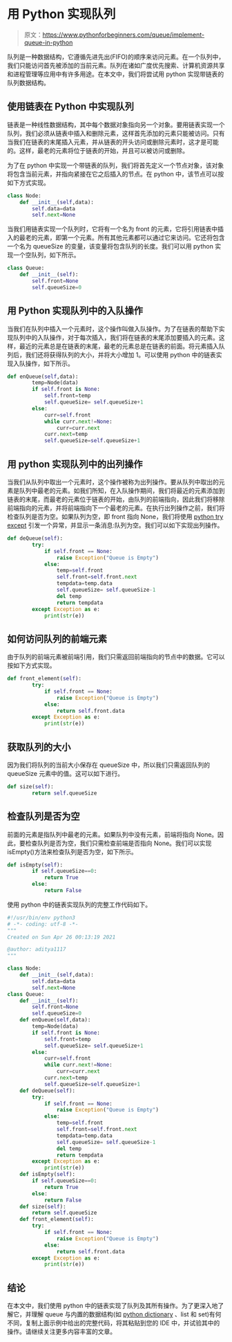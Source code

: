 # 用 Python 实现队列

> 原文：<https://www.pythonforbeginners.com/queue/implement-queue-in-python>

队列是一种数据结构，它遵循先进先出(FIFO)的顺序来访问元素。在一个队列中，我们只能访问首先被添加的当前元素。队列在诸如广度优先搜索、计算机资源共享和进程管理等应用中有许多用途。在本文中，我们将尝试用 python 实现带链表的队列数据结构。

## 使用链表在 Python 中实现队列

链表是一种线性数据结构，其中每个数据对象指向另一个对象。要用链表实现一个队列，我们必须从链表中插入和删除元素，这样首先添加的元素只能被访问。只有当我们在链表的末尾插入元素，并从链表的开头访问或删除元素时，这才是可能的。这样，最老的元素将位于链表的开始，并且可以被访问或删除。

为了在 python 中实现一个带链表的队列，我们将首先定义一个节点对象，该对象将包含当前元素，并指向紧接在它之后插入的节点。在 python 中，该节点可以按如下方式实现。

```py
class Node:
    def __init__(self,data):
        self.data=data
        self.next=None
```

当我们用链表实现一个队列时，它将有一个名为 front 的元素，它将引用链表中插入的最老的元素，即第一个元素。所有其他元素都可以通过它来访问。它还将包含一个名为 queueSize 的变量，该变量将包含队列的长度。我们可以用 python 实现一个空队列，如下所示。

```py
class Queue:
    def __init__(self):
        self.front=None
        self.queueSize=0
```

## 用 Python 实现队列中的入队操作

当我们在队列中插入一个元素时，这个操作叫做入队操作。为了在链表的帮助下实现队列中的入队操作，对于每次插入，我们将在链表的末尾添加要插入的元素。这样，最近的元素总是在链表的末尾，最老的元素总是在链表的前面。将元素插入队列后，我们还将获得队列的大小，并将大小增加 1。可以使用 python 中的链表实现入队操作，如下所示。

```py
def enQueue(self,data):
        temp=Node(data)
        if self.front is None:
            self.front=temp
            self.queueSize= self.queueSize+1
        else:
            curr=self.front
            while curr.next!=None:
                curr=curr.next
            curr.next=temp
            self.queueSize=self.queueSize+1
```

## 用 python 实现队列中的出列操作

当我们从队列中取出一个元素时，这个操作被称为出列操作。要从队列中取出的元素是队列中最老的元素。如我们所知，在入队操作期间，我们将最近的元素添加到链表的末尾，而最老的元素位于链表的开始，由队列的前端指向，因此我们将移除前端指向的元素，并将前端指向下一个最老的元素。在执行出列操作之前，我们将检查队列是否为空。如果队列为空，即 front 指向 None，我们将使用 [python try except](https://www.pythonforbeginners.com/error-handling/python-try-and-except) 引发一个异常，并显示一条消息:队列为空。我们可以如下实现出列操作。

```py
def deQueue(self):
        try:
            if self.front == None:
                raise Exception("Queue is Empty")
            else:
                temp=self.front
                self.front=self.front.next
                tempdata=temp.data
                self.queueSize= self.queueSize-1
                del temp
                return tempdata
        except Exception as e:
            print(str(e))
```

## 如何访问队列的前端元素

由于队列的前端元素被前端引用，我们只需返回前端指向的节点中的数据。它可以按如下方式实现。

```py
def front_element(self):
        try:
            if self.front == None:
                raise Exception("Queue is Empty")
            else:
                return self.front.data
        except Exception as e:
            print(str(e))
```

## 获取队列的大小

因为我们将队列的当前大小保存在 queueSize 中，所以我们只需返回队列的 queueSize 元素中的值。这可以如下进行。

```py
def size(self):
        return self.queueSize
```

## 检查队列是否为空

前面的元素是指队列中最老的元素。如果队列中没有元素，前端将指向 None。因此，要检查队列是否为空，我们只需检查前端是否指向 None。我们可以实现 isEmpty()方法来检查队列是否为空，如下所示。

```py
def isEmpty(self):
        if self.queueSize==0:
            return True
        else:
            return False
```

使用 python 中的链表实现队列的完整工作代码如下。

```py
#!/usr/bin/env python3
# -*- coding: utf-8 -*-
"""
Created on Sun Apr 26 00:13:19 2021

@author: aditya1117
"""

class Node:
    def __init__(self,data):
        self.data=data
        self.next=None
class Queue:
    def __init__(self):
        self.front=None
        self.queueSize=0
    def enQueue(self,data):
        temp=Node(data)
        if self.front is None:
            self.front=temp
            self.queueSize= self.queueSize+1
        else:
            curr=self.front
            while curr.next!=None:
                curr=curr.next
            curr.next=temp
            self.queueSize=self.queueSize+1
    def deQueue(self):
        try:
            if self.front == None:
                raise Exception("Queue is Empty")
            else:
                temp=self.front
                self.front=self.front.next
                tempdata=temp.data
                self.queueSize= self.queueSize-1
                del temp
                return tempdata
        except Exception as e:
            print(str(e))
    def isEmpty(self):
        if self.queueSize==0:
            return True
        else:
            return False
    def size(self):
        return self.queueSize
    def front_element(self):
        try:
            if self.front == None:
                raise Exception("Queue is Empty")
            else:
                return self.front.data
        except Exception as e:
            print(str(e))
```

## 结论

在本文中，我们使用 python 中的链表实现了队列及其所有操作。为了更深入地了解它，并理解 queue 与内置的数据结构(如 [python dictionary](https://www.pythonforbeginners.com/dictionary/how-to-use-dictionaries-in-python/) 、list 和 set)有何不同，复制上面示例中给出的完整代码，将其粘贴到您的 IDE 中，并试验其中的操作。请继续关注更多内容丰富的文章。